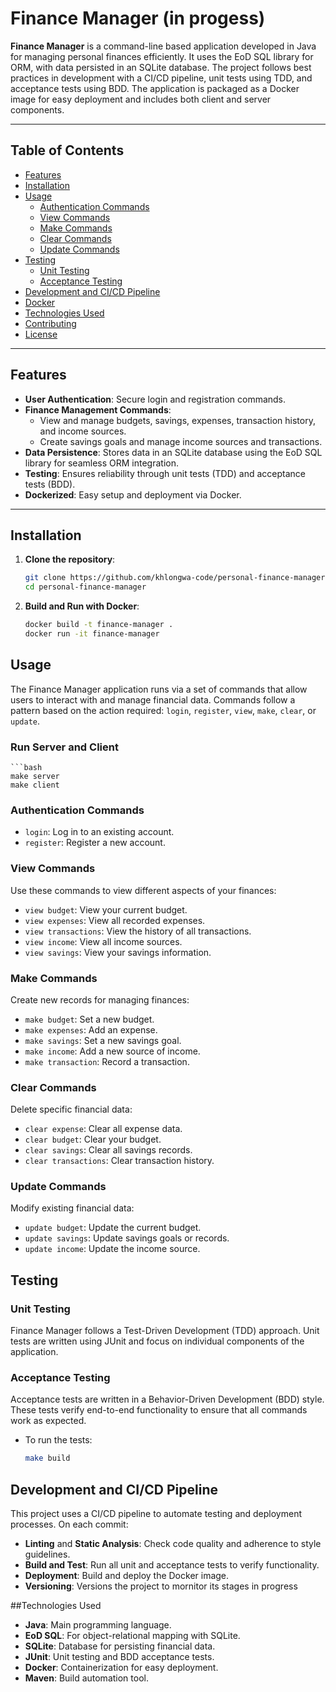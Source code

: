 # Finance Manager (in progess)

**Finance Manager** is a command-line based application developed in Java for managing personal finances efficiently. It uses the EoD SQL library for ORM, with data persisted in an SQLite database.
The project follows best practices in development with a CI/CD pipeline, unit tests using TDD, and acceptance tests using BDD. The application is packaged as a Docker image for easy deployment and 
includes both client and server components.

---

## Table of Contents
- [Features](#features)
- [Installation](#installation)
- [Usage](#usage)
  - [Authentication Commands](#authentication-commands)
  - [View Commands](#view-commands)
  - [Make Commands](#make-commands)
  - [Clear Commands](#clear-commands)
  - [Update Commands](#update-commands)
- [Testing](#testing)
  - [Unit Testing](#unit-testing)
  - [Acceptance Testing](#acceptance-testing)
- [Development and CI/CD Pipeline](#development-and-cicd-pipeline)
- [Docker](#docker)
- [Technologies Used](#technologies-used)
- [Contributing](#contributing)
- [License](#license)

---

## Features

- **User Authentication**: Secure login and registration commands.
- **Finance Management Commands**:
  - View and manage budgets, savings, expenses, transaction history, and income sources.
  - Create savings goals and manage income sources and transactions.
- **Data Persistence**: Stores data in an SQLite database using the EoD SQL library for seamless ORM integration.
- **Testing**: Ensures reliability through unit tests (TDD) and acceptance tests (BDD).
- **Dockerized**: Easy setup and deployment via Docker.

---

## Installation

1. **Clone the repository**:
   ```bash
   git clone https://github.com/khlongwa-code/personal-finance-manager.git
   cd personal-finance-manager

2. **Build and Run with Docker**:
   ```bash
   docker build -t finance-manager .
   docker run -it finance-manager

## Usage

The Finance Manager application runs via a set of commands that allow users to interact with and manage financial data. 
Commands follow a pattern based on the action required: ```login```, ```register```, ```view```, ```make```, ```clear```, or ```update```.

### Run Server and Client

    ```bash
    make server
    make client


### Authentication Commands

- ```login```: Log in to an existing account.
- ```register```:  Register a new account.

### View Commands

Use these commands to view different aspects of your finances:

- ```view budget```: View your current budget.
- ```view expenses```: View all recorded expenses.
- ```view transactions```: View the history of all transactions.
- ```view income```: View all income sources.
- ```view savings```: View your savings information.

### Make Commands

Create new records for managing finances:

- ```make budget```: Set a new budget.
- ```make expenses```: Add an expense.
- ```make savings```: Set a new savings goal.
- ```make income```: Add a new source of income.
- ```make transaction```: Record a transaction.

### Clear Commands

Delete specific financial data:

- ```clear expense```: Clear all expense data.
- ```clear budget```: Clear your budget.
- ```clear savings```: Clear all savings records.
- ```clear transactions```: Clear transaction history.

### Update Commands

Modify existing financial data:

- ```update budget```: Update the current budget.
- ```update savings```: Update savings goals or records.
- ```update income```: Update the income source.


## Testing

### Unit Testing

Finance Manager follows a Test-Driven Development (TDD) approach. Unit tests are written using JUnit and focus on individual 
components of the application. 

### Acceptance Testing

Acceptance tests are written in a Behavior-Driven Development (BDD) style. These tests verify end-to-end functionality to ensure
that all commands work as expected.

- To run the tests:
   ```bash
   make build

## Development and CI/CD Pipeline

This project uses a CI/CD pipeline to automate testing and deployment processes. On each commit:

- **Linting** and **Static Analysis**: Check code quality and adherence to style guidelines.
- **Build and Test**: Run all unit and acceptance tests to verify functionality.
- **Deployment**: Build and deploy the Docker image.
- **Versioning**: Versions the project to mornitor its stages in progress

##Technologies Used

- **Java**: Main programming language.
- **EoD SQL**: For object-relational mapping with SQLite.
- **SQLite**: Database for persisting financial data.
- **JUnit**: Unit testing and BDD acceptance tests.
- **Docker**: Containerization for easy deployment.
- **Maven**: Build automation tool.

